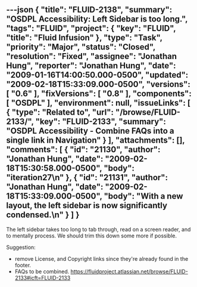 ---json
{
  "title": "FLUID-2138",
  "summary": "OSDPL Accessibility: Left Sidebar is too long.",
  "tags": "FLUID",
  "project": {
    "key": "FLUID",
    "title": "Fluid Infusion"
  },
  "type": "Task",
  "priority": "Major",
  "status": "Closed",
  "resolution": "Fixed",
  "assignee": "Jonathan Hung",
  "reporter": "Jonathan Hung",
  "date": "2009-01-16T14:00:50.000-0500",
  "updated": "2009-02-18T15:33:09.000-0500",
  "versions": [
    "0.6"
  ],
  "fixVersions": [
    "0.8"
  ],
  "components": [
    "OSDPL"
  ],
  "environment": null,
  "issueLinks": [
    {
      "type": "Related to",
      "url": "/browse/FLUID-2133/",
      "key": "FLUID-2133",
      "summary": "OSDPL Accessibility - Combine FAQs into a single link in Navigation"
    }
  ],
  "attachments": [],
  "comments": [
    {
      "id": "21130",
      "author": "Jonathan Hung",
      "date": "2009-02-18T15:30:58.000-0500",
      "body": "iteration27\n"
    },
    {
      "id": "21131",
      "author": "Jonathan Hung",
      "date": "2009-02-18T15:33:09.000-0500",
      "body": "With a new layout, the left sidebar is now significantly condensed.\n"
    }
  ]
}
---
The left sidebar takes too long to tab through, read on a screen reader, and to mentally process. We should trim this down some more if possible.

Suggestion:

* remove License, and Copyright links since they're already found in the footer.
* FAQs to be combined. <https://fluidproject.atlassian.net/browse/FLUID-2133#icft=FLUID-2133>

        